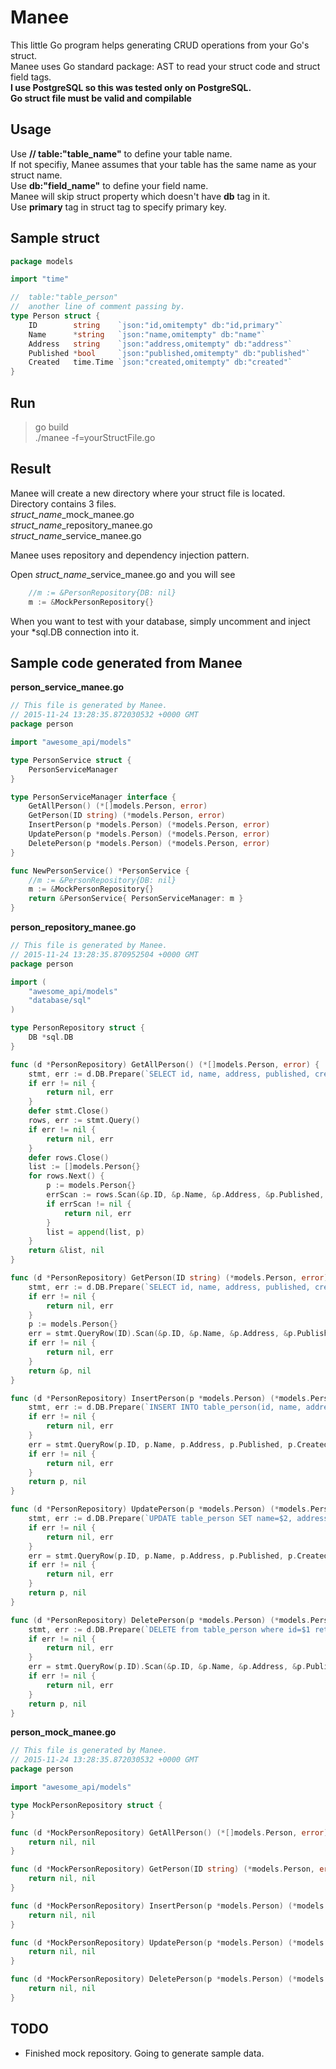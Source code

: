 # Manee
This little Go program helps generating CRUD operations from your Go's struct.  
Manee uses Go standard package: AST to read your struct code and struct field tags.  
**I use PostgreSQL so this was tested only on PostgreSQL.**  
**Go struct file must be valid and compilable**  


## Usage
Use **// table:"table_name"** to define your table name.  
    If not specifiy, Manee assumes that your table has the same name as your struct name.  
Use **db:"field_name"** to define your field name.  
    Manee will skip struct property which doesn't have **db** tag in it.  
Use **primary** tag in struct tag to specify primary key.  

## Sample struct
```go
package models

import "time"

//  table:"table_person"
//  another line of comment passing by.
type Person struct {
    ID        string    `json:"id,omitempty" db:"id,primary"`
    Name      *string   `json:"name,omitempty" db:"name"`
    Address   string    `json:"address,omitempty" db:"address"`
    Published *bool     `json:"published,omitempty" db:"published"`
    Created   time.Time `json:"created,omitempty" db:"created"`
}
```


## Run
> go build  
> ./manee -f=yourStructFile.go

## Result
Manee will create a new directory where your struct file is located.  
Directory contains 3 files.  
*struct_name*_mock_manee.go  
*struct_name*_repository_manee.go  
*struct_name*_service_manee.go  

Manee uses repository and dependency injection pattern.  

Open *struct_name*_service_manee.go and you will see  

```go
    //m := &PersonRepository{DB: nil}
    m := &MockPersonRepository{}
```  
When you want to test with your database, simply uncomment and inject your *sql.DB connection into it.

## Sample code generated from Manee

**person_service_manee.go**  
```go
// This file is generated by Manee.
// 2015-11-24 13:28:35.872030532 +0000 GMT
package person

import "awesome_api/models"

type PersonService struct {
    PersonServiceManager
}

type PersonServiceManager interface {
    GetAllPerson() (*[]models.Person, error)
    GetPerson(ID string) (*models.Person, error)
    InsertPerson(p *models.Person) (*models.Person, error)
    UpdatePerson(p *models.Person) (*models.Person, error)
    DeletePerson(p *models.Person) (*models.Person, error)
}

func NewPersonService() *PersonService {
    //m := &PersonRepository{DB: nil}
    m := &MockPersonRepository{}
    return &PersonService{ PersonServiceManager: m }
}
```

**person_repository_manee.go**  
```go
// This file is generated by Manee.
// 2015-11-24 13:28:35.870952504 +0000 GMT
package person

import (
    "awesome_api/models"
    "database/sql"
)

type PersonRepository struct {
    DB *sql.DB
}

func (d *PersonRepository) GetAllPerson() (*[]models.Person, error) {
    stmt, err := d.DB.Prepare(`SELECT id, name, address, published, created FROM table_person;`)
    if err != nil {
        return nil, err
    }
    defer stmt.Close()
    rows, err := stmt.Query()
    if err != nil {
        return nil, err
    }
    defer rows.Close()
    list := []models.Person{}
    for rows.Next() {
        p := models.Person{}
        errScan := rows.Scan(&p.ID, &p.Name, &p.Address, &p.Published, &p.Created)
        if errScan != nil {
            return nil, err
        }
        list = append(list, p)
    }
    return &list, nil
}

func (d *PersonRepository) GetPerson(ID string) (*models.Person, error) {
    stmt, err := d.DB.Prepare(`SELECT id, name, address, published, created FROM table_person where id=$1;`)
    if err != nil {
        return nil, err
    }
    p := models.Person{}
    err = stmt.QueryRow(ID).Scan(&p.ID, &p.Name, &p.Address, &p.Published, &p.Created)
    if err != nil {
        return nil, err
    }
    return &p, nil
}

func (d *PersonRepository) InsertPerson(p *models.Person) (*models.Person, error) {
    stmt, err := d.DB.Prepare(`INSERT INTO table_person(id, name, address, published, created) VALUES($1, $2, $3, $4, $5) returning id, name, address, published, created;`)
    if err != nil {
        return nil, err
    }
    err = stmt.QueryRow(p.ID, p.Name, p.Address, p.Published, p.Created).Scan(&p.ID, &p.Name, &p.Address, &p.Published, &p.Created)
    if err != nil {
        return nil, err
    }
    return p, nil
}

func (d *PersonRepository) UpdatePerson(p *models.Person) (*models.Person, error) {
    stmt, err := d.DB.Prepare(`UPDATE table_person SET name=$2, address=$3, published=$4, created=$5 where id=$1 returning id, name, address, published, created;`)
    if err != nil {
        return nil, err
    }
    err = stmt.QueryRow(p.ID, p.Name, p.Address, p.Published, p.Created).Scan(&p.ID, &p.Name, &p.Address, &p.Published, &p.Created)
    if err != nil {
        return nil, err
    }
    return p, nil
}

func (d *PersonRepository) DeletePerson(p *models.Person) (*models.Person, error) {
    stmt, err := d.DB.Prepare(`DELETE from table_person where id=$1 returning id, name, address, published, created;`)
    if err != nil {
        return nil, err
    }
    err = stmt.QueryRow(p.ID).Scan(&p.ID, &p.Name, &p.Address, &p.Published, &p.Created)
    if err != nil {
        return nil, err
    }
    return p, nil
}

```

**person_mock_manee.go**  
```go
// This file is generated by Manee.
// 2015-11-24 13:28:35.872030532 +0000 GMT
package person

import "awesome_api/models"

type MockPersonRepository struct {
}

func (d *MockPersonRepository) GetAllPerson() (*[]models.Person, error) {
    return nil, nil
}

func (d *MockPersonRepository) GetPerson(ID string) (*models.Person, error) {
    return nil, nil
}

func (d *MockPersonRepository) InsertPerson(p *models.Person) (*models.Person, error) {
    return nil, nil
}

func (d *MockPersonRepository) UpdatePerson(p *models.Person) (*models.Person, error) {
    return nil, nil
}

func (d *MockPersonRepository) DeletePerson(p *models.Person) (*models.Person, error) {
    return nil, nil
}

```

## TODO
* Finished mock repository. Going to generate sample data.

